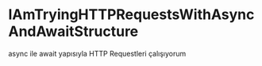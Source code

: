 # IAmTryingHTTPRequestsWithAsyncAndAwaitStructure
async ile await yapısıyla HTTP Requestleri çalışıyorum
